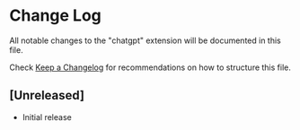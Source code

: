 # Change Log

All notable changes to the "chatgpt" extension will be documented in this file.

Check [Keep a Changelog](http://keepachangelog.com/) for recommendations on how to structure this file.

## [Unreleased]

- Initial release